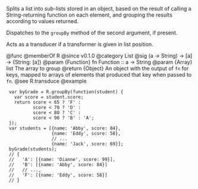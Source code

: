 Splits a list into sub-lists stored in an object, based on the result of
calling a String-returning function on each element, and grouping the
results according to values returned.

Dispatches to the `groupBy` method of the second argument, if present.

Acts as a transducer if a transformer is given in list position.

@func
@memberOf R
@since v0.1.0
@category List
@sig (a -> String) -> [a] -> {String: [a]}
@param {Function} fn Function :: a -> String
@param {Array} list The array to group
@return {Object} An object with the output of `fn` for keys, mapped to arrays of elements
        that produced that key when passed to `fn`.
@see R.transduce
@example

     var byGrade = R.groupBy(function(student) {
       var score = student.score;
       return score < 65 ? 'F' :
              score < 70 ? 'D' :
              score < 80 ? 'C' :
              score < 90 ? 'B' : 'A';
     });
     var students = [{name: 'Abby', score: 84},
                     {name: 'Eddy', score: 58},
                     // ...
                     {name: 'Jack', score: 69}];
     byGrade(students);
     // {
     //   'A': [{name: 'Dianne', score: 99}],
     //   'B': [{name: 'Abby', score: 84}]
     //   // ...,
     //   'F': [{name: 'Eddy', score: 58}]
     // }
